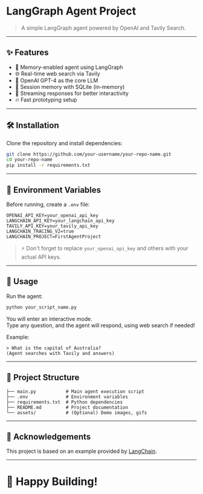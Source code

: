 # LangGraph Agent Project

> A simple LangGraph agent powered by OpenAI and Tavily Search.

---

## ✨ Features

- 🧠 Memory-enabled agent using LangGraph
- 🌐 Real-time web search via Tavily
- 🤖 OpenAI GPT-4 as the core LLM
- 💾 Session memory with SQLite (in-memory)
- 🔄 Streaming responses for better interactivity
- 🔥 Fast prototyping setup

---

## 🛠️ Installation

Clone the repository and install dependencies:

```bash
git clone https://github.com/your-username/your-repo-name.git
cd your-repo-name
pip install -r requirements.txt
```

---

## 🔑 Environment Variables

Before running, create a `.env` file:

```dotenv
OPENAI_API_KEY=your_openai_api_key
LANGCHAIN_API_KEY=your_langchain_api_key
TAVILY_API_KEY=your_tavily_api_key
LANGCHAIN_TRACING_V2=true
LANGCHAIN_PROJECT=FirstAgentProject
```

> ⚡ Don't forget to replace `your_openai_api_key` and others with your actual API keys.

---

## 🚀 Usage

Run the agent:

```bash
python your_script_name.py
```

You will enter an interactive mode.  
Type any question, and the agent will respond, using web search if needed!

Example:

```
> What is the capital of Australia?
(Agent searches with Tavily and answers)
```

---

## 📂 Project Structure

```plaintext
├── main.py           # Main agent execution script
├── .env              # Environment variables
├── requirements.txt  # Python dependencies
├── README.md         # Project documentation
└── assets/           # (Optional) Demo images, gifs
```

---

## 🙌 Acknowledgements

This project is based on an example provided by [LangChain](https://python.langchain.com/).

---

# 🚀 Happy Building!
